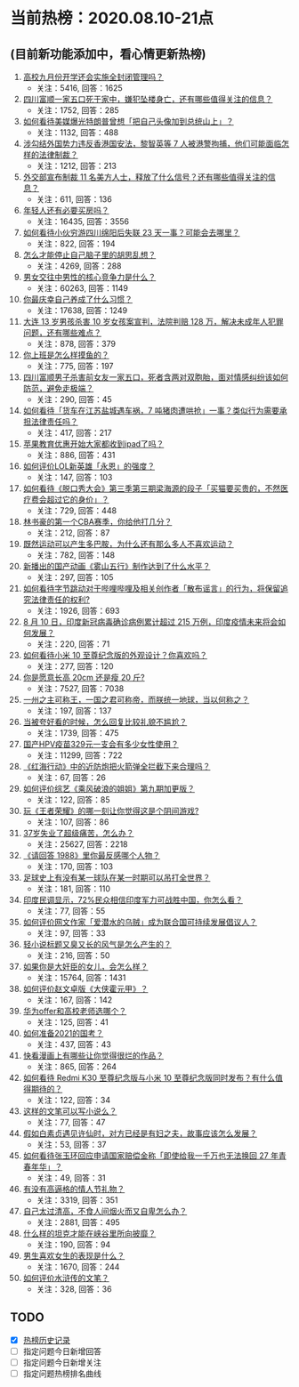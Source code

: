 # 当前热榜：2020.08.10-21点
## (目前新功能添加中，看心情更新热榜)
1. [高校九月份开学还会实施全封闭管理吗？](https://www.zhihu.com/question/405425776)
    * 关注：5416, 回答：1625
2. [四川富顺一家五口死于家中，嫌犯坠楼身亡，还有哪些值得关注的信息？](https://www.zhihu.com/question/413215007)
    * 关注：1752, 回答：285
3. [如何看待美媒爆光特朗普曾想「把自己头像加到总统山上」？](https://www.zhihu.com/question/413114663)
    * 关注：1132, 回答：488
4. [涉勾结外国势力违反香港国安法，黎智英等 7 人被港警拘捕，他们可能面临怎样的法律制裁？](https://www.zhihu.com/question/413192312)
    * 关注：1212, 回答：213
5. [外交部宣布制裁 11 名美方人士，释放了什么信号？还有哪些值得关注的信息？](https://www.zhihu.com/question/413272511)
    * 关注：611, 回答：136
6. [年轻人还有必要买房吗？](https://www.zhihu.com/question/386853553)
    * 关注：16435, 回答：3556
7. [如何看待小伙穷游四川绵阳后失联 23 天一事？可能会去哪里？](https://www.zhihu.com/question/413182781)
    * 关注：822, 回答：194
8. [怎么才能停止自己脑子里的胡思乱想？](https://www.zhihu.com/question/286764525)
    * 关注：4269, 回答：288
9. [男女交往中男性的核心竞争力是什么？](https://www.zhihu.com/question/23513628)
    * 关注：60263, 回答：1149
10. [你最庆幸自己养成了什么习惯？](https://www.zhihu.com/question/393200731)
    * 关注：17638, 回答：1249
11. [大连 13 岁男孩杀害 10 岁女孩案宣判，法院判赔 128 万，解决未成年人犯罪问题，还有哪些难点？](https://www.zhihu.com/question/413265849)
    * 关注：878, 回答：379
12. [你上班是怎么样摸鱼的？](https://www.zhihu.com/question/340253665)
    * 关注：775, 回答：197
13. [四川富顺男子杀害前女友一家五口，死者含两对双胞胎，面对情感纠纷该如何防范，避免走极端？](https://www.zhihu.com/question/413253905)
    * 关注：290, 回答：45
14. [如何看待「货车在江苏盐城遇车祸，7 吨猪肉遭哄抢」一事？类似行为需要承担法律责任吗？](https://www.zhihu.com/question/413050578)
    * 关注：417, 回答：217
15. [苹果教育优惠开始大家都收到ipad了吗？](https://www.zhihu.com/question/407445962)
    * 关注：886, 回答：431
16. [如何评价LOL新英雄「永恩」的强度？](https://www.zhihu.com/question/409740790)
    * 关注：147, 回答：103
17. [如何看待《脱口秀大会》第三季第三期梁海源的段子「买猫要买贵的，不然医疗费会超过它的身价」？](https://www.zhihu.com/question/412684061)
    * 关注：729, 回答：448
18. [林书豪的第一个CBA赛季，你给他打几分？](https://www.zhihu.com/question/412992728)
    * 关注：212, 回答：87
19. [既然运动可以产生多巴胺，为什么还有那么多人不喜欢运动？](https://www.zhihu.com/question/31621523)
    * 关注：782, 回答：148
20. [新播出的国产动画《雾山五行》制作达到了什么水平？](https://www.zhihu.com/question/409779356)
    * 关注：297, 回答：105
21. [如何看待字节跳动对于哔哩哔哩及相关创作者「散布谣言」的行为，将保留追究法律责任的权利?](https://www.zhihu.com/question/413024950)
    * 关注：1926, 回答：693
22. [8 月 10 日，印度新冠病毒确诊病例累计超过 215 万例，印度疫情未来将会如何发展？](https://www.zhihu.com/question/412808158)
    * 关注：220, 回答：71
23. [如何看待小米 10 至尊纪念版的外观设计？你喜欢吗？](https://www.zhihu.com/question/413044519)
    * 关注：277, 回答：120
24. [你是愿意长高 20cm 还是瘦 20 斤?](https://www.zhihu.com/question/407430931)
    * 关注：7527, 回答：7038
25. [一州之主可称王，一国之君可称帝，而朕统一地球，当以何称之？](https://www.zhihu.com/question/412533074)
    * 关注：197, 回答：137
26. [当被夸好看的时候，怎么回复比较礼貌不尴尬？](https://www.zhihu.com/question/296493768)
    * 关注：1739, 回答：475
27. [国产HPV疫苗329元一支会有多少女性使用？](https://www.zhihu.com/question/364657767)
    * 关注：11299, 回答：722
28. [《红海行动》中的近防炮把火箭弹全拦截下来合理吗？](https://www.zhihu.com/question/411682039)
    * 关注：67, 回答：26
29. [如何评价综艺《乘风破浪的姐姐》第九期加更版？](https://www.zhihu.com/question/413207195)
    * 关注：122, 回答：85
30. [玩《王者荣耀》的哪一刻让你觉得这是个阴间游戏?](https://www.zhihu.com/question/410031687)
    * 关注：107, 回答：86
31. [37岁失业了超级痛苦，怎么办？](https://www.zhihu.com/question/382744221)
    * 关注：25627, 回答：2218
32. [《请回答 1988》里你最反感哪个人物？](https://www.zhihu.com/question/403307090)
    * 关注：170, 回答：103
33. [足球史上有没有某一球队在某一时期可以吊打全世界？](https://www.zhihu.com/question/408840842)
    * 关注：181, 回答：110
34. [印度民调显示，72%民众相信印度军力可战胜中国，你怎么看？](https://www.zhihu.com/question/413269531)
    * 关注：77, 回答：55
35. [如何评价网文作家「爱潜水的乌贼」成为联合国可持续发展倡议人？](https://www.zhihu.com/question/413197679)
    * 关注：97, 回答：33
36. [轻小说标题又臭又长的风气是怎么产生的？](https://www.zhihu.com/question/301825465)
    * 关注：216, 回答：50
37. [如果你是大奸臣的女儿，会怎么样？](https://www.zhihu.com/question/383980225)
    * 关注：15764, 回答：1431
38. [如何评价赵文卓版《大侠霍元甲》？](https://www.zhihu.com/question/410413908)
    * 关注：167, 回答：142
39. [华为offer和高校老师选哪个？](https://www.zhihu.com/question/412943769)
    * 关注：125, 回答：41
40. [如何准备2021的国考？](https://www.zhihu.com/question/370365121)
    * 关注：437, 回答：43
41. [快看漫画上有哪些让你觉得很烂的作品？](https://www.zhihu.com/question/404142519)
    * 关注：865, 回答：264
42. [如何看待 Redmi K30 至尊纪念版与小米 10 至尊纪念版同时发布？有什么值得期待的？](https://www.zhihu.com/question/412379550)
    * 关注：122, 回答：34
43. [这样的文笔可以写小说么？](https://www.zhihu.com/question/411583307)
    * 关注：77, 回答：47
44. [假如白素贞遇见许仙时，对方已经是有妇之夫，故事应该怎么发展？](https://www.zhihu.com/question/413140015)
    * 关注：53, 回答：37
45. [如何看待张玉环回应申请国家赔偿金称「即使给我一千万也无法换回 27 年青春年华」？](https://www.zhihu.com/question/413243745)
    * 关注：49, 回答：31
46. [有没有高逼格的情人节礼物？](https://www.zhihu.com/question/27668413)
    * 关注：3319, 回答：351
47. [自己太过清高，不食人间烟火而又自卑怎么办？](https://www.zhihu.com/question/312299315)
    * 关注：2881, 回答：495
48. [什么样的坦克才能在峡谷里所向披靡？](https://www.zhihu.com/question/413079602)
    * 关注：190, 回答：94
49. [男生喜欢女生的表现是什么？](https://www.zhihu.com/question/24829725)
    * 关注：1670, 回答：244
50. [如何评价水浒传的文笔？](https://www.zhihu.com/question/67749436)
    * 关注：328, 回答：36
## TODO
* [x] [热榜历史记录](hot_history/AllHot.md)
* [ ] 指定问题今日新增回答
* [ ] 指定问题今日新增关注
* [ ] 指定问题热榜排名曲线
